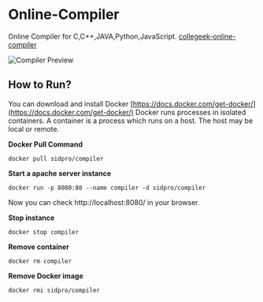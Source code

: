 # Online-Compiler
Online Compiler for C,C++,JAVA,Python,JavaScript. [collegeek-online-compiler](http://collegeek-online-compiler.eastus.azurecontainer.io/)

![Compiler Preview](compiler.gif)

## How to Run?
You can download and install Docker [https://docs.docker.com/get-docker/](https://docs.docker.com/get-docker/)
Docker runs processes in isolated containers. A container is a process which runs on a host. The host may be local or remote.

**Docker Pull Command**

```
docker pull sidpro/compiler
```
**Start a apache server instance**

```
docker run -p 8080:80 --name compiler -d sidpro/compiler
```
Now you can check http://localhost:8080/ in your browser.


**Stop instance**
```
docker stop compiler
```
**Remove container**
```
docker rm compiler
```
**Remove Docker image**
```
docker rmi sidpro/compiler
```




